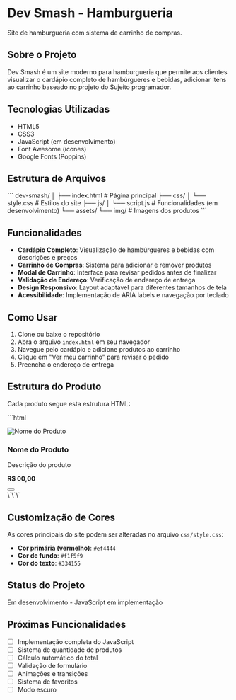 # Dev Smash - Hamburgueria

Site de hamburgueria com sistema de carrinho de compras.

## Sobre o Projeto

Dev Smash é um site moderno para hamburgueria que permite aos clientes visualizar o cardápio completo de hambúrgueres e bebidas, adicionar itens ao carrinho baseado no projeto do Sujeito programador.

## Tecnologias Utilizadas

- HTML5
- CSS3
- JavaScript (em desenvolvimento)
- Font Awesome (ícones)
- Google Fonts (Poppins)

## Estrutura de Arquivos

\`\`\`
dev-smash/
│
├── index.html          # Página principal
├── css/
│   └── style.css      # Estilos do site
├── js/
│   └── script.js      # Funcionalidades (em desenvolvimento)
└── assets/
    └── img/           # Imagens dos produtos
\`\`\`

## Funcionalidades

- **Cardápio Completo**: Visualização de hambúrgueres e bebidas com descrições e preços
- **Carrinho de Compras**: Sistema para adicionar e remover produtos
- **Modal de Carrinho**: Interface para revisar pedidos antes de finalizar
- **Validação de Endereço**: Verificação de endereço de entrega
- **Design Responsivo**: Layout adaptável para diferentes tamanhos de tela
- **Acessibilidade**: Implementação de ARIA labels e navegação por teclado

## Como Usar

1. Clone ou baixe o repositório
2. Abra o arquivo `index.html` em seu navegador
3. Navegue pelo cardápio e adicione produtos ao carrinho
4. Clique em "Ver meu carrinho" para revisar o pedido
5. Preencha o endereço de entrega

## Estrutura do Produto

Cada produto segue esta estrutura HTML:

\`\`\`html
<div class="item">
    <img src="caminho/imagem.jpg" alt="Nome do Produto">
    <div class="texto">
        <div>
            <h3>Nome do Produto</h3>
            <p>Descrição do produto</p>
        </div>
        <div class="preco-cart">
            <p><strong>R$ 00,00</strong></p>
            <button class="cart" aria-label="Adicionar ao carrinho">
                <i class="fa-solid fa-cart-shopping"></i>
            </button>
        </div>
    </div>
</div>
\`\`\`

## Customização de Cores

As cores principais do site podem ser alteradas no arquivo `css/style.css`:

- **Cor primária (vermelho)**: `#ef4444`
- **Cor de fundo**: `#f1f5f9`
- **Cor do texto**: `#334155`

## Status do Projeto

Em desenvolvimento - JavaScript em implementação

## Próximas Funcionalidades

- [ ] Implementação completa do JavaScript
- [ ] Sistema de quantidade de produtos
- [ ] Cálculo automático do total
- [ ] Validação de formulário
- [ ] Animações e transições
- [ ] Sistema de favoritos
- [ ] Modo escuro
